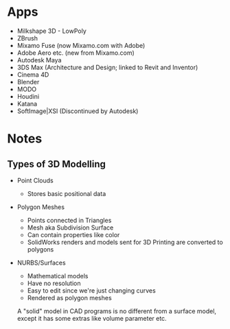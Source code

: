 # Apps
- Milkshape 3D - LowPoly
- ZBrush
- Mixamo Fuse (now Mixamo.com with Adobe)
- Adobe Aero etc. (new from Mixamo.com)
- Autodesk Maya
- 3DS Max (Architecture and Design; linked to Revit and Inventor)
- Cinema 4D
- Blender
- MODO
- Houdini
- Katana
- SoftImage|XSI (Discontinued by Autodesk)
# Notes

## Types of 3D Modelling
- Point Clouds
	- Stores basic positional data
- Polygon Meshes
	- Points connected in Triangles
	- Mesh aka Subdivision Surface
	- Can contain properties like color
	- SolidWorks renders and models sent for 3D Printing are converted to polygons
- NURBS/Surfaces
	- Mathematical models
	- Have no resolution
	- Easy to edit since we're just changing curves
	- Rendered as polygon meshes
   
   A "solid" model in CAD programs is no different from a surface model, except it has some extras like volume parameter etc.